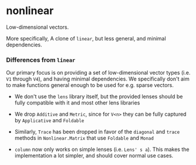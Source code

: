 # nonlinear

Low-dimensional vectors.

More specifically, A clone of `linear`, but less general, and minimal dependencies.

### Differences from `linear`

Our primary focus is on providing a set of low-dimensional vector types (i.e. `V1` through `V4`), and having minimal dependencies.
We specifically don't aim to make functions general enough to be used for e.g. sparse vectors.

- We don't use the `lens` library itself, but the provided lenses should be fully compatible with it and most other lens libraries

- We drop `Additive` and `Metric`, since for `V<n>` they can be fully captured by `Applicative` and `Foldable`

- Similarly, `Trace` has been dropped in favor of the `diagonal` and `trace` methods in `Nonlinear.Matrix` that use `Foldable` and `Monad`

- `column` now only works on simple lenses (i.e. `Lens' s a`). This makes the implementation a lot simpler, and should cover normal use cases.

